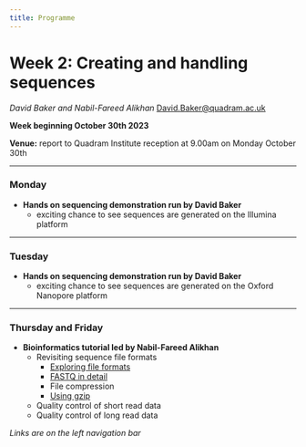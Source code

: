 ```yaml
---
title: Programme
---
```



# Week 2: Creating and handling sequences
_David Baker and Nabil-Fareed Alikhan_ 
David.Baker@quadram.ac.uk

**Week beginning October 30th 2023**

**Venue:** report to Quadram Institute reception at 9.00am on Monday October 30th

***

### Monday

- **Hands on sequencing demonstration run by David Baker**
 	-	exciting chance to see sequences are generated on the Illumina platform

***

### Tuesday 
- **Hands on sequencing demonstration run by David Baker**
 	-	exciting chance to see sequences are generated on the Oxford Nanopore platform

***

### Thursday and Friday

- **Bioinformatics tutorial led by Nabil-Fareed Alikhan**
  - Revisiting sequence file formats
    - [Exploring file formats](/seq-data/file-formats)
    - [FASTQ in detail](/seq-data/fastq-in-detail)
	- File compression
    - [Using gzip](/seq-data/gzip)
  - Quality control of short read data
  - Quality control of long read data

_Links are on the left navigation bar_